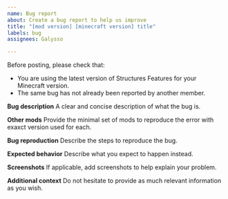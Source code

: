 ```yaml
---
name: Bug report
about: Create a bug report to help us improve
title: "[mod version] [minecraft version] title"
labels: bug
assignees: Galysso

---
```


Before posting, please check that:
- You are using the latest version of Structures Features for your Minecraft version.
- The same bug has not already been reported by another member.

**Bug description**
A clear and concise description of what the bug is.

**Other mods**
Provide the minimal set of mods to reproduce the error with exaxct version used for each.

**Bug reproduction**
Describe the steps to reproduce the bug.

**Expected behavior**
Describe what you expect to happen instead.

**Screenshots**
If applicable, add screenshots to help explain your problem.

**Additional context**
Do not hesitate to provide as much relevant information as you wish.
